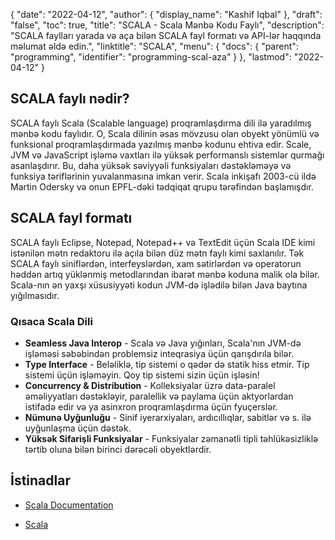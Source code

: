 {
  "date": "2022-04-12",
  "author": {
    "display_name": "Kashif Iqbal"
},
  "draft": "false",
  "toc": true,
  "title": "SCALA - Scala Mənbə Kodu Faylı",
  "description": "SCALA faylları yarada və aça bilən SCALA fayl formatı və API-lər haqqında məlumat əldə edin.",
  "linktitle": "SCALA",
  "menu": {
    "docs": {
      "parent": "programming",
      "identifier": "programming-scal-aza"
}
},
  "lastmod": "2022-04-12"
}

## SCALA faylı nədir?

SCALA faylı Scala (Scalable language) proqramlaşdırma dili ilə yaradılmış mənbə kodu faylıdır. O, Scala dilinin əsas mövzusu olan obyekt yönümlü və funksional proqramlaşdırmada yazılmış mənbə kodunu ehtiva edir. Scale, JVM və JavaScript işləmə vaxtları ilə yüksək performanslı sistemlər qurmağı asanlaşdırır. Bu, daha yüksək səviyyəli funksiyaları dəstəkləməyə və funksiya təriflərinin yuvalanmasına imkan verir. Scala inkişafı 2003-cü ildə Martin Odersky və onun EPFL-dəki tədqiqat qrupu tərəfindən başlamışdır.

## SCALA fayl formatı

SCALA faylı Eclipse, Notepad, Notepad++ və TextEdit üçün Scala IDE kimi istənilən mətn redaktoru ilə açıla bilən düz mətn faylı kimi saxlanılır. Tək SCALA faylı siniflərdən, interfeyslərdən, xam sətirlərdən və operatorun həddən artıq yüklənmiş metodlarından ibarət mənbə koduna malik ola bilər. Scala-nın ən yaxşı xüsusiyyəti kodun JVM-də işlədilə bilən Java baytına yığılmasıdır.

### Qısaca Scala Dili

 * **Seamless Java Interop** - Scala və Java yığınları, Scala'nın JVM-də işləməsi səbəbindən problemsiz inteqrasiya üçün qarışdırıla bilər.
 * **Type Interface** - Beləliklə, tip sistemi o qədər də statik hiss etmir. Tip sistemi üçün işləməyin. Qoy tip sistemi sizin üçün işləsin!
 * **Concurrency & Distribution** - Kolleksiyalar üzrə data-paralel əməliyyatları dəstəkləyir, paralellik və paylama üçün aktyorlardan istifadə edir və ya asinxron proqramlaşdırma üçün fyuçerslər.
 * **Nümunə Uyğunluğu** - Sinif iyerarxiyaları, ardıcıllıqlar, sabitlər və s. ilə uyğunlaşma üçün dəstək.
 * **Yüksək Sifarişli Funksiyalar** - Funksiyalar zəmanətli tipli təhlükəsizliklə tərtib oluna bilən birinci dərəcəli obyektlərdir.

## İstinadlar

* [Scala Documentation](https://www.scala-lang.org/documentation/)

* [Scala](https://www.scala-lang.org/)


